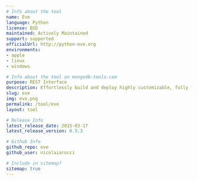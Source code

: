 ```yaml
---
# Info about the tool
name: Eve
language: Python
license: BSD
maintained: Actively Maintained
support: supported
officialUrl: http://python-eve.org
environments:
- apple
- linux
- windows

# Info about the tool on mongodb-tools.com
purpose: REST Interface
description: Effortlessly build and deploy highly customizable, fully featured RESTful Web Services.
slug: eve
img: eve.png 
permalink: /tool/eve
layout: tool

# Release Info
latest_release_date: 2015-03-17
latest_release_version: 0.5.3

# Github Info
github_repo: eve
github_user: nicolaiarocci

# Include in sitemap?
sitemap: true
---
```

